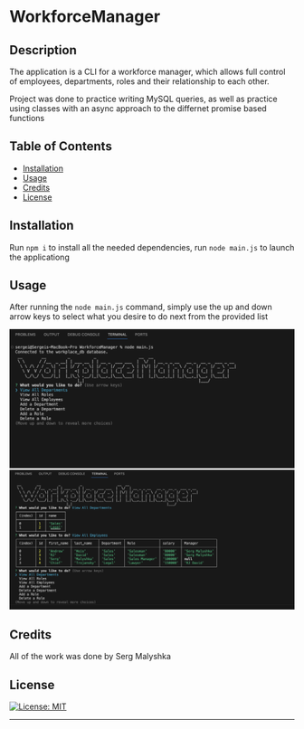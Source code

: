 # WorkforceManager

## Description

The application is a CLI for a workforce manager, which allows full control of employees, departments, roles and their relationship to each other. 

Project was done to practice writing MySQL queries, as well as practice using classes with an async approach to the differnet promise based functions

## Table of Contents 

- [Installation](#installation)
- [Usage](#usage)
- [Credits](#credits)
- [License](#license)

## Installation

Run `npm i` to install all the needed dependencies, run `node main.js` to launch the applicationg

## Usage

After running the `node main.js` command, simply use the up and down arrow keys to select what you desire to do next from the provided list

![selection menu](Assets/screenshot1.png)
![tables](Assets/screenshot2.png)

## Credits

All of the work was done by Serg Malyshka

## License

[![License: MIT](https://img.shields.io/badge/License-MIT-yellow.svg)](https://opensource.org/licenses/MIT)

---
